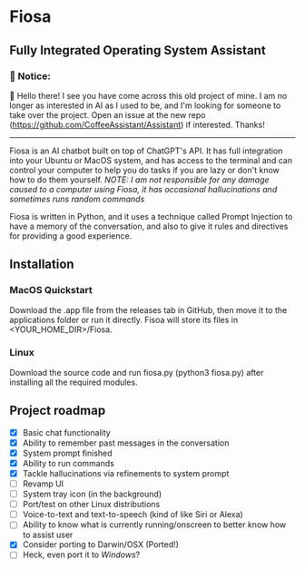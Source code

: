 # Fiosa
## Fully Integrated Operating System Assistant

### 📜 Notice:
👋 Hello there! I see you have come across this old project of mine. I am no longer as interested in AI as I used to be, and I'm looking for someone to take over the project. Open an issue at the new repo (https://github.com/CoffeeAssistant/Assistant) if interested. Thanks!


-------------------------------------------
Fiosa is an AI chatbot built on top of ChatGPT's API. It has full integration into your Ubuntu or MacOS system, and has access to the terminal and can control your computer to help you do tasks if you are lazy or don't know how to do them yourself.
*NOTE: I am not responsible for any damage caused to a computer using Fiosa, it has occasional hallucinations and sometimes runs random commands*

Fiosa is written in Python, and it uses a technique called Prompt Injection to have a memory of the conversation, and also to give it rules and directives for providing a good experience.

## Installation
### MacOS Quickstart
Download the .app file from the releases tab in GitHub, then move it to the applications folder or run it directly. Fisoa will store its files in <YOUR_HOME_DIR>/Fiosa.

### Linux
Download the source code and run fiosa.py (python3 fiosa.py) after installing all the required modules.

## Project roadmap

- [x] Basic chat functionality
- [x] Ability to remember past messages in the conversation
- [x] System prompt finished
- [x] Ability to run commands
- [x] Tackle hallucinations via refinements to system prompt
- [ ] Revamp UI
- [ ] System tray icon (in the background)
- [ ] Port/test on other Linux distributions
- [ ] Voice-to-text and text-to-speech (kind of like Siri or Alexa)
- [ ] Ability to know what is currently running/onscreen to better know how to assist user
- [x] Consider porting to Darwin/OSX (Ported!)
- [ ] Heck, even port it to *Windows*?

